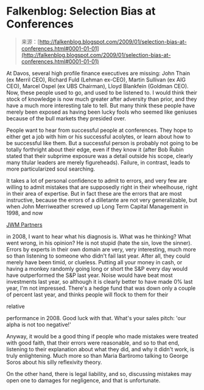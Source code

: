 <!--yml
category: 未分类
date: 2024-05-12 22:29:10
-->

# Falkenblog: Selection Bias at Conferences

> 来源：[http://falkenblog.blogspot.com/2009/01/selection-bias-at-conferences.html#0001-01-01](http://falkenblog.blogspot.com/2009/01/selection-bias-at-conferences.html#0001-01-01)

At Davos, several high profile finance executives are missing: John Thain (ex Merril CEO), Richard Fuld (Lehman ex-CEO), Martin Sullivan (ex AIG CEO), Marcel Ospel (ex UBS Chairman), Lloyd Blankfein (Goldman CEO). Now, these people used to go, and used to be listened to. I would think their stock of knowledge is now much greater after adversity than prior, and they have a much more interesting tale to tell. But many think these people have merely been exposed as having been lucky fools who seemed like geniuses because of the bull markets they presided over.

People want to hear from successful people at conferences. They hope to either get a job with him or his successful acolytes, or learn about how to be successful like them. But a successful person is probably not going to be totally forthright about their edge, even if they know it (after Bob Rubin stated that their subprime exposure was a detail outside his scope, clearly many titular leaders are merely figureheads). Failure, in contrast, leads to more particularized soul searching.

It takes a lot of personal confidence to admit to errors, and very few are willing to admit mistakes that are supposedly right in their wheelhouse, right in their area of expertise. But in fact these are the errors that are most instructive, because the errors of a dilletante are not very generalizable, but when John Merriweather screwed up Long Term Capital Management in 1998, and now

[JWM Partners](http://online.wsj.com/article/SB120658664128767911.html?mod=hps_us_whats_news)

in 2008, I want to hear what his diagnosis is. What was he thinking? What went wrong, in his opinion? He is not stupid (hate the sin, love the sinner). Errors by experts in their own domain are very, very interesting, much more so than listening to someone who didn't fail last year. After all, they could merely have been timid, or clueless. Putting all your money in cash, or having a monkey randomly going long or short the S&P every day would have outperformed the S&P last year. Noise would have beat most investments last year, so although it is clearly better to have made 0% last year, I'm not impressed. There's a hedge fund that was down only a couple of percent last year, and thinks people will flock to them for their

relative

performance in 2008\. Good luck with that. What's your sales pitch: 'our alpha is not too negative!'

Anyway, it would be a good thing if people who made mistakes were treated with good faith, that their errors were reasonable, and so to that end, listening to their explanation about what they did, and why it didn't work, is truly enlightening. Much more so than Maria Bartiromo talking to George Soros about his silly reflexivity theory.

On the other hand, there is legal liability, and so, discussing mistakes may open one to damages for negligence, and that is unfortunate.